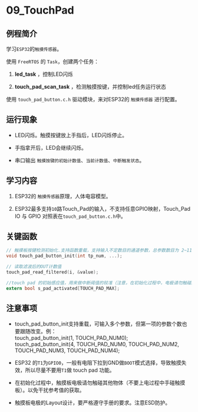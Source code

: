 # 09_TouchPad

## 例程简介

学习`ESP32`的`触摸传感器`。

使用 `FreeRTOS` 的 `Task`，创建两个任务：

1. **led_task** ，控制LED闪烁

2. **touch_pad_scan_task** ，检测触摸按键，并控制led任务运行状态

使用 `touch_pad_button.c.h` 驱动模块，来对ESP32的 `触摸传感器` 进行配置。


## 运行现象

* LED闪烁。触摸按键放上手指后，LED闪烁停止。

* 手指拿开后，LED会继续闪烁。

* 串口输出 `触摸按键的初始计数值`、`当前计数值`、`中断触发状态`。


## 学习内容

1. ESP32的 `触摸传感器`原理，人体电容模型。

2. ESP32最多支持`10`路Touch_Pad的输入，不支持任意GPIO映射，Touch_Pad IO 与 GPIO 对照表在`touch_pad_button.c.h`中。


## 关键函数

```c
// 触摸板按键检测初始化.支持函数重载，支持输入不定数目的通道参数，总参数数目为 2~11。
void touch_pad_button_init(int tp_num, ...);

// 读取滤波后的OUT计数值
touch_pad_read_filtered(i, &value);

//touch pad 的初始感应值，用来做中断阈值的较准（注意，在初始化过程中，电极请勿触碰其他物体，以免干扰此值的正常获取）
extern bool s_pad_activated[TOUCH_PAD_MAX];
```


## 注意事项

- touch_pad_button_init支持重载，可输入多个参数，但第一项的参数个数也要跟随改变。例：<br/>
touch_pad_button_init(1, TOUCH_PAD_NUM0);<br/>
touch_pad_button_init(4, TOUCH_PAD_NUM0, TOUCH_PAD_NUM2, TOUCH_PAD_NUM3, TOUCH_PAD_NUM4);

- ESP32 的`T1`为`GPIO0`，一般有电阻下拉到GND做`BOOT`模式选择，导致触摸失效，所以尽量不要用`T1`做 touch pad 功能。

- 在初始化过程中，触摸板电极请勿触碰其他物体（不要上电过程中手碰触摸板）。以免干扰参考值的获取。

- 触摸板电极的Layout设计，要严格遵守手册的要求。注意ESD防护。